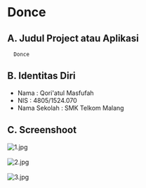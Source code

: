 # Donce

## A. Judul Project atau Aplikasi
      Donce

## B. Identitas Diri
   - Nama          : Qori'atul Masfufah
   - NIS           : 4805/1524.070
   - Nama Sekolah  : SMK Telkom Malang

## C. Screenshoot
  ![1.jpg](https://s17.postimg.org/umx44e29r/image.png)<br><br>
  ![2.jpg](https://s17.postimg.org/guip88vxb/image.png)<br><br>
  ![3.jpg](https://s17.postimg.org/8p0na3n3z/image.png)<br><br>
